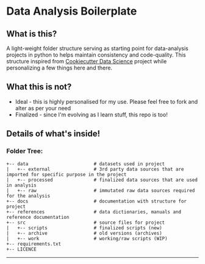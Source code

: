 # Data Analysis Boilerplate

## What is this?
A light-weight folder structure serving as starting point for data-analysis projects in python
to helps maintain consistency and code-quality.
This structure inspired from 
[Cookiecutter Data Science](http://drivendata.github.io/cookiecutter-data-science/) project while
personalizing a few things here and there.

## What this is not?
 * Ideal - this is highly personalised for my use. Please feel free to fork and alter as per your need
 * Finalized - since I'm evolving as I learn stuff, this repo is too!


## Details of what's inside!

### Folder Tree: 
```
+-- data                        # datasets used in project
|   +-- external                # 3rd party data sources that are imported for specific purpose in the project
|   +-- processed               # finalized data sources that are used in analysis
|   +-- raw                     # immutated raw data sources required for the analysis
+-- docs                        # documentation with structure for project
+-- references                  # data dictionaries, manuals and reference documentation
+-- src                         # source files for project
|   +-- scripts                 # finalized scripts (new)
|   +-- archive                 # old versions (archives)
|   +-- work                    # working/raw scripts (WIP)
+-- requirements.txt
+-- LICENCE
```

---
